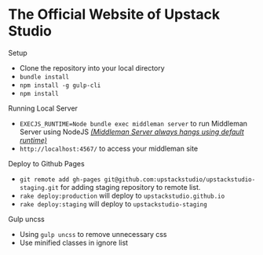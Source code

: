 # The Official Website of Upstack Studio

Setup
* Clone the repository into your local directory
* `bundle install`
* `npm install -g gulp-cli`
* `npm install`

Running Local Server
* `EXECJS_RUNTIME=Node bundle exec middleman server` to run Middleman Server using NodeJS [*(Middleman Server always hangs using default runtime)*](https://github.com/middleman/middleman/issues/1367)
* `http://localhost:4567/` to access your middleman site

Deploy to Github Pages
* `git remote add gh-pages git@github.com:upstackstudio/upstackstudio-staging.git` for adding staging repository to remote list.
* `rake deploy:production` will deploy to `upstackstudio.github.io`
* `rake deploy:staging` will deploy to `upstackstudio-staging`

Gulp uncss
* Using `gulp uncss` to remove unnecessary css
* Use minified classes in ignore list
